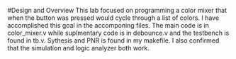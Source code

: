 #Design and Overview
This lab focused on programming a color mixer that when the button was pressed would cycle through a list of colors. I have accomplished this goal in the accomponing files. The main code is in color_mixer.v while suplmentary code is in debounce.v and the testbench is found in tb.v. Sythesis and PNR is found in my makefile. I also confirmed that the simulation and logic analyzer both work.
